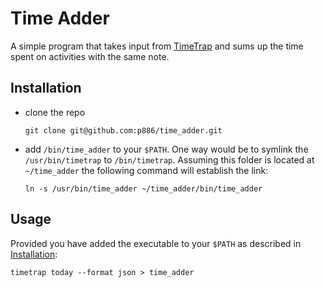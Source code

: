 # Time Adder

A simple program that takes input from [TimeTrap](https://github.com/samg/timetrap) and sums up the time spent on activities with the same note.


## Installation

* clone the repo

  ```
  git clone git@github.com:p886/time_adder.git
  ```

* add `/bin/time_adder` to your `$PATH`. One way would be to symlink the `/usr/bin/timetrap` to `/bin/timetrap`. Assuming this folder is located at `~/time_adder` the following command will establish the link:

  ```
  ln -s /usr/bin/time_adder ~/time_adder/bin/time_adder
  ```

## Usage

Provided you have added the executable to your `$PATH` as described in [Installation][installtion]:

```
timetrap today --format json > time_adder
```

[installtion]: #installation
